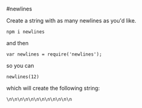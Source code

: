 #newlines

Create a string with as many newlines as you'd like.

`npm i newlines`

and then

`var newlines = require('newlines');`

so you can

`newlines(12)`

which will create the following string:

`\n\n\n\n\n\n\n\n\n\n\n\n`

